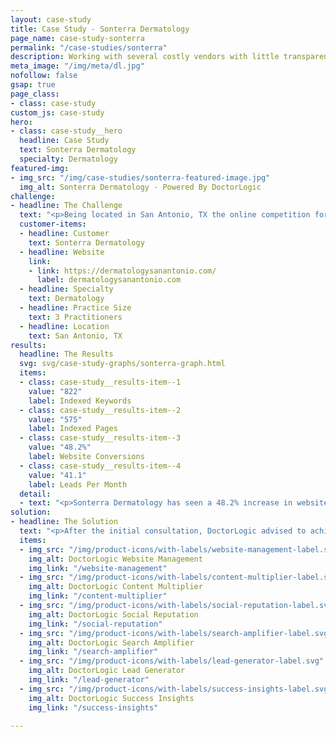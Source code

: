 ```yaml
---
layout: case-study
title: Case Study - Sonterra Dermatology
page_name: case-study-sonterra
permalink: "/case-studies/sonterra"
description: Working with several costly vendors with little transparency on allocated dollars and performance, Sonterra Dermatology knew they needed a new, industry-expert vendor to deliver the results they desired.
meta_image: "/img/meta/dl.jpg"
nofollow: false
gsap: true
page_class:
- class: case-study
custom_js: case-study
hero:
- class: case-study__hero
  headline: Case Study
  text: Sonterra Dermatology
  specialty: Dermatology
featured-img:
- img_src: "/img/case-studies/sonterra-featured-image.jpg"
  img_alt: Sonterra Dermatology - Powered By DoctorLogic
challenge:
- headline: The Challenge
  text: "<p>Being located in San Antonio, TX the online competition for MedSpa/Dermatology practices is extremely high. Sonterra Dermatology needed a differentiating factor and to grow their practice, fast. Working with several costly vendors with little transparency on allocated dollars and performance, Sonterra Dermatology knew they needed a new, industry-expert vendor to deliver the results they desired. Sonterra Dermatology began working with DoctorLogic in February 2016 with the objective of practice growth and insightful reporting.</p>"
  customer-items:
  - headline: Customer
    text: Sonterra Dermatology
  - headline: Website
    link:
    - link: https://dermatologysanantonio.com/
      label: dermatologysanantonio.com
  - headline: Specialty
    text: Dermatology
  - headline: Practice Size
    text: 3 Practitioners
  - headline: Location
    text: San Antonio, TX
results:
  headline: The Results
  svg: svg/case-study-graphs/sonterra-graph.html
  items:
  - class: case-study__results-item--1
    value: "822"
    label: Indexed Keywords
  - class: case-study__results-item--2
    value: "575"
    label: Indexed Pages
  - class: case-study__results-item--3
    value: "48.2%"
    label: Website Conversions
  - class: case-study__results-item--4
    value: "41.1"
    label: Leads Per Month
  detail:
  - text: "<p>Sonterra Dermatology has seen a 48.2% increase in website conversions Sonterra Dermatology is also leveraging the DoctorLogic Reputation Management tool to showcase their reviews. They've seen an increase of 60x more written reviews than their previous site, with 1,751 being 5-star reviews.</p><p>Where Sonterra once struggled to compete locally and gain insightful reporting, they now rank at the top of search results and have access to a full dashboard where they can track and monitor website performance, view and manage leads, and track office calls.</p>"
solution:
- headline: The Solution
  text: "<p>After the initial consultation, DoctorLogic advised to achieve practice growth, Sonterra Dermatology would have to start with a new website. DoctorLogic created a custom-designed website powered on the DoctorLogic Website Marketing Platform; a proprietary software. With industry-expert content writers, the DoctorLogic content writing team produced thousands of website pages, growing Sonterra Dermatology's indexed pages by 575% and providing 822% more indexed keywords than their prior vendor.</p>"
  items:
  - img_src: "/img/product-icons/with-labels/website-management-label.svg"
    img_alt: DoctorLogic Website Management
    img_link: "/website-management"
  - img_src: "/img/product-icons/with-labels/content-multiplier-label.svg"
    img_alt: DoctorLogic Content Multiplier
    img_link: "/content-multiplier"
  - img_src: "/img/product-icons/with-labels/social-reputation-label.svg"
    img_alt: DoctorLogic Social Reputation
    img_link: "/social-reputation"
  - img_src: "/img/product-icons/with-labels/search-amplifier-label.svg"
    img_alt: DoctorLogic Search Amplifier
    img_link: "/search-amplifier"
  - img_src: "/img/product-icons/with-labels/lead-generator-label.svg"
    img_alt: DoctorLogic Lead Generator
    img_link: "/lead-generator"
  - img_src: "/img/product-icons/with-labels/success-insights-label.svg"
    img_alt: DoctorLogic Success Insights
    img_link: "/success-insights"

---
```

